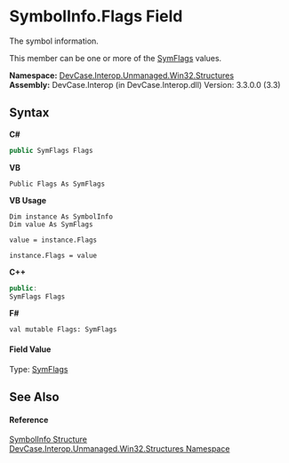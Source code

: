 # SymbolInfo.Flags Field
 

The symbol information. 

 This member can be one or more of the <a href="T_DevCase_Interop_Unmanaged_Win32_Enums_SymFlags">SymFlags</a> values.

**Namespace:**&nbsp;<a href="N_DevCase_Interop_Unmanaged_Win32_Structures">DevCase.Interop.Unmanaged.Win32.Structures</a><br />**Assembly:**&nbsp;DevCase.Interop (in DevCase.Interop.dll) Version: 3.3.0.0 (3.3)

## Syntax

**C#**<br />
``` C#
public SymFlags Flags
```

**VB**<br />
``` VB
Public Flags As SymFlags
```

**VB Usage**<br />
``` VB Usage
Dim instance As SymbolInfo
Dim value As SymFlags

value = instance.Flags

instance.Flags = value
```

**C++**<br />
``` C++
public:
SymFlags Flags
```

**F#**<br />
``` F#
val mutable Flags: SymFlags
```


#### Field Value
Type: <a href="T_DevCase_Interop_Unmanaged_Win32_Enums_SymFlags">SymFlags</a>

## See Also


#### Reference
<a href="T_DevCase_Interop_Unmanaged_Win32_Structures_SymbolInfo">SymbolInfo Structure</a><br /><a href="N_DevCase_Interop_Unmanaged_Win32_Structures">DevCase.Interop.Unmanaged.Win32.Structures Namespace</a><br />